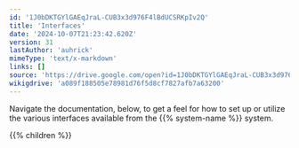 ```yaml
---
id: '1J0bDKTGYlGAEqJraL-CUB3x3d976F4lBdUCSRKpIv2Q'
title: 'Interfaces'
date: '2024-10-07T21:23:42.620Z'
version: 31
lastAuthor: 'auhrick'
mimeType: 'text/x-markdown'
links: []
source: 'https://drive.google.com/open?id=1J0bDKTGYlGAEqJraL-CUB3x3d976F4lBdUCSRKpIv2Q'
wikigdrive: 'a089f188505e78981d76f5d8cf7827afb7a63200'
---
```

Navigate the documentation, below, to get a feel for how to set up or utilize the various interfaces available from the {{% system-name %}} system.

{{% children %}}
